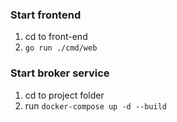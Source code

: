 ### Start frontend
1) cd to front-end
2) `go run ./cmd/web`

### Start broker service
1) cd to project folder
2) run `docker-compose up -d --build`